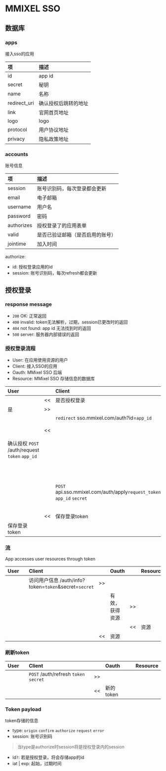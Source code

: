 # MMIXEL SSO

## 数据库

### apps

接入sso的应用

| 项           | 描述                 |
| :----------- | :------------------- |
| id           | app id               |
| secret       | 秘钥                 |
| name         | 名称                 |
| redirect_uri | 确认授权后跳转的地址 |
| link         | 官网首页地址         |
| logo         | logo                 |
| protocol     | 用户协议地址         |
| privacy      | 隐私政策地址         |

### accounts

账号信息

| 项         | 描述                             |
| :--------- | :------------------------------- |
| session    | 账号识别码，每次登录都会更新     |
| email      | 电子邮箱                         |
| username   | 用户名                           |
| password   | 密码                             |
| authorizes | 授权登录了的应用表单             |
| valid      | 是否已验证邮箱（是否启用的账号） |
| jointime   | 加入时间                         |

authorize:
- id: 授权登录应用的id
- session: 账号识别码，每次refresh都会更新

## 授权登录

### response message

- `200` OK: 正常返回
- `400` invalid: token无法解析，过期，session已更改时的返回
- `404` not found: app id 无法找到时的返回
- `500` server: 服务器内部错误的返回

### 授权登录流程

- User: 在应用使用资源的用户
- Client: 接入SSO的应用
- Oauth: MMixel SSO 后端
- Resource: MMixel SSO 存储信息的数据库

| User                                           |      | Client                                                                |      | Oauth                                          |      | Resource |
| :--------------------------------------------- | :--- | :-------------------------------------------------------------------- | :--- | :--------------------------------------------- | :--- | :------- |
|                                                | <<   | 是否授权登录                                                          |      |                                                |      |          |
| 是                                             | >>   |                                                                       |      |                                                |      |          |
|                                                |      | `redirect` sso.mmixel.com/auth?id=`app_id`                            | >>   |                                                |      |          |
|                                                | <<   |                                                                       |      | 对于`app_id`的授权表单                         |      |          |
| 确认授权 `POST` /auth/request `token` `app_id` |      |                                                                       | >>   |                                                |      |          |
|                                                |      |                                                                       | <<   | token有效，跳转源站/auth?token=`request_token` |      |          |
|                                                |      | `POST` api.sso.mmixel.com/auth/apply`request_token` `app_id` `secret` | >>   |                                                |      |          |
|                                                |      |                                                                       | <<   | 授权登录token `token`                          |      |          |
|                                                | <<   | 保存登录token                                                         |      |                                                |      |          |
| 保存登录token                                  |      |                                                                       |      |                                                |      |          |

### 流

App accesses user resources through token

| User |      | Client                                                |      | Oauth          |      | Resource |
| :--- | :--- | :---------------------------------------------------- | :--- | :------------- | :--- | :------- |
|      |      | 访问用户信息 /auth/info?token=`token`&secret=`secret` | >>   |                |      |          |
|      |      |                                                       |      | 有效，获得资源 | >>   |          |
|      |      |                                                       |      |                | <<   | 资源     |
|      |      |                                                       | <<   | 资源           |      |          |

### 刷新token

| User |      | Client                                |      | Oauth     |      | Resource |
| :--- | :--- | :------------------------------------ | :--- | :-------- | :--- | :------- |
|      |      | `POST` /auth/refresh `token` `secret` | >>   |           |      |          |
|      |      |                                       | <<   | 新的token |      |          |

### Token payload

token存储的信息

- type: `origin` `confirm` `authorize` `request` `error`
- session: 账号识别码
> 当type是authorize时session将是授权登录内的session
- id`?`: 若是授权登录，将会存储app的id
- iat | exp: 起始，过期时间
